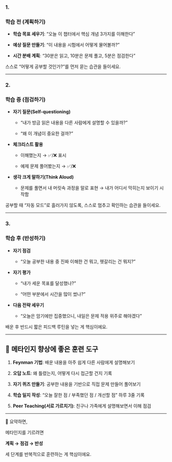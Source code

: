### **1.** 

### **학습 전 (계획하기)**

- **학습 목표 세우기**: “오늘 이 챕터에서 핵심 개념 3가지를 이해한다”
    
- **예상 질문 만들기**: “이 내용을 시험에서 어떻게 물어볼까?”
    
- **시간 분배 계획**: “30분은 읽고, 10분은 문제 풀고, 5분은 점검한다”
    

스스로 “어떻게 공부할 것인가?”를 먼저 묻는 습관을 들이세요.

---

### **2.** 

### **학습 중 (점검하기)**

- **자기 질문(Self-questioning)**
    
    - “내가 방금 읽은 내용을 다른 사람에게 설명할 수 있을까?”
        
    - “왜 이 개념이 중요한 걸까?”
        
    
- **체크리스트 활용**
    
    - 이해했는지 → ✅/❌ 표시
        
    - 예제 문제 풀어봤는지 → ✅/❌
        
    
- **생각 크게 말하기(Think Aloud)**
    
    - 문제를 풀면서 내 머릿속 과정을 말로 표현 → 내가 어디서 막히는지 보이기 시작함
        
    

공부할 때 “자동 모드”로 흘러가지 않도록, 스스로 멈추고 확인하는 습관을 들이세요.

---

### **3.** 

### **학습 후 (반성하기)**

- **자기 점검**
    
    - “오늘 공부한 내용 중 진짜 이해한 건 뭐고, 헷갈리는 건 뭐지?”
        
    
- **자기 평가**
    
    - “내가 세운 목표를 달성했나?”
        
    - “어떤 부분에서 시간을 많이 썼나?”
        
    
- **다음 전략 세우기**
    
    - “오늘은 암기에만 집중했으니, 내일은 문제 적용 위주로 해야겠다”
        
    

배운 후 반드시 짧은 피드백 루틴을 넣는 게 핵심이에요.

---

## **🌱 메타인지 향상에 좋은 훈련 도구**

1. **Feynman 기법**: 배운 내용을 아주 쉽게 다른 사람에게 설명해보기
    
2. **오답 노트**: 왜 틀렸는지, 어떻게 다시 접근할 건지 기록
    
3. **자기 퀴즈 만들기**: 공부한 내용을 기반으로 직접 문제 만들어 풀어보기
    
4. **학습 일지 작성**: “오늘 잘한 점 / 부족했던 점 / 개선할 점” 하루 3줄 기록
    
5. **Peer Teaching(서로 가르치기)**: 친구나 가족에게 설명해보면서 이해 점검

---

📌 요약하면,

메타인지를 기르려면

**계획 → 점검 → 반성**

세 단계를 반복적으로 훈련하는 게 핵심이에요.
